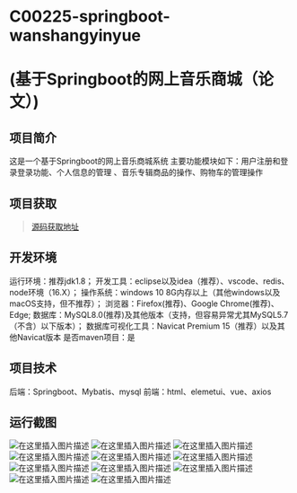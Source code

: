 # C00225-springboot-wanshangyinyue
# (基于Springboot的网上音乐商城（论文）)

## 项目简介
这是一个基于Springboot的网上音乐商城系统
主要功能模块如下：用户注册和登录登录功能、个人信息的管理 、音乐专辑商品的操作、购物车的管理操作



## 项目获取
> [源码获取地址](http://www.manoncode.cn/details?id=225)

 
## 开发环境

运行环境：推荐jdk1.8；
开发工具：eclipse以及idea（推荐）、vscode、redis、node环境（16.X）；
操作系统：windows 10 8G内存以上（其他windows以及macOS支持，但不推荐）；
浏览器：Firefox(推荐)、Google Chrome(推荐)、Edge;
数据库：MySQL8.0(推荐)及其他版本（支持，但容易异常尤其MySQL5.7（不含）以下版本）；
数据库可视化工具：Navicat Premium 15（推荐）以及其他Navicat版本
是否maven项目：是

## 项目技术
 
后端：Springboot、Mybatis、mysql
前端：html、elemetui、vue、axios



## 运行截图
![在这里插入图片描述](https://img-blog.csdnimg.cn/direct/2202b19796b54cc29f5b51fe2f3c8596.png#pic_center)
![在这里插入图片描述](https://img-blog.csdnimg.cn/direct/1583ee6ff227488f8bec2b1e9aa94e8b.png#pic_center)
![在这里插入图片描述](https://img-blog.csdnimg.cn/direct/2c5c3906b91a472a9fa8c840382d2706.png#pic_center)
![在这里插入图片描述](https://img-blog.csdnimg.cn/direct/e40abfab74e9432ea38e17f7822f5a28.png#pic_center)
![在这里插入图片描述](https://img-blog.csdnimg.cn/direct/5f51e901386f48f78f34909c9f199434.png#pic_center)
![在这里插入图片描述](https://img-blog.csdnimg.cn/direct/056e4035b67246718decc6fa3f926bb7.png#pic_center)
![在这里插入图片描述](https://img-blog.csdnimg.cn/direct/a8a798927c264ba5a2fd3724b6878987.png#pic_center)
![在这里插入图片描述](https://img-blog.csdnimg.cn/direct/8dd94fd910b644148ca19fad359f62d9.png#pic_center)
![在这里插入图片描述](https://img-blog.csdnimg.cn/direct/9f05672be97c4576b6dd26a6ed8a43f6.png#pic_center)
![在这里插入图片描述](https://img-blog.csdnimg.cn/direct/cdf2c629353045a7b613a3d9bf5aa081.png#pic_center)
![在这里插入图片描述](https://img-blog.csdnimg.cn/direct/9c1e070a2db04f14a752b2a89a9d99dd.png#pic_center)

